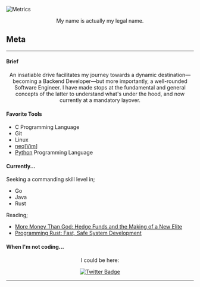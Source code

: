 ![Metrics](https://metrics.lecoq.io/chee-zaram?template=classic&introduction=1&languages=1&base=header%2C%20activity%2C%20community%2C%20repositories%2C%20metadata&base.indepth=false&base.hireable=false&base.skip=false&languages=false&languages.limit=8&languages.threshold=0%25&languages.other=false&languages.colors=github&languages.sections=most-used&languages.indepth=false&languages.analysis.timeout=15&languages.analysis.timeout.repositories=7.5&languages.categories=markup%2C%20programming&languages.recent.categories=markup%2C%20programming&languages.recent.load=300&languages.recent.days=14&introduction=false&introduction.title=false&config.twemoji=true&config.display=large)

<p align="center">
  My name is actually my legal name.
  </p>

## Meta
***
#### Brief
<p align="center">
  An insatiable drive facilitates my journey towards a dynamic destination—becoming a Backend Developer—but more importantly, a well-rounded Software Engineer. I have made stops at the fundamental and general concepts of the latter to understand what's under the hood, and now currently at a mandatory layover.
  </p>

#### Favorite Tools
* C Programming Language
* Git
* Linux
* [neo](https://neovim.io/)\[[Vim](https://www.vim.org/)]
* [Python](https://www.python.org/) Programming Language

#### Currently...
Seeking a commanding skill level in;
* Go
* Java
* Rust

Reading;
* [More Money Than God: Hedge Funds and the Making of a New Elite](https://www.goodreads.com/en/book/show/7936425-more-money-than-god)
* [Programming Rust: Fast, Safe System Development](https://www.goodreads.com/book/show/25550614-programming-rust?from_search=true&from_srp=true&qid=5HA6nUtjZ2&rank=2)

#### When I'm not coding...
<p align="center">
  I could be here:
  </p>
  
<p align="center">
  <a href="https://twitter.com/CheezaramOkeke">
    <img src="https://img.shields.io/badge/Twitter-blue?style=for-the-badge&logo=twitter&logoColor=white" alt="Twitter Badge"/>
  </a>
  </p>

***
</div>

<!---
chee-zaram/chee-zaram is a ✨ special ✨ repository because its `README.md` (this file) appears on your GitHub profile.
You can click the Preview link to take a look at your changes.
--->
